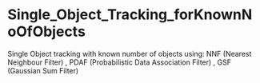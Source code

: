 # Single_Object_Tracking_forKnownNoOfObjects
Single Object tracking with known number of objects using:
NNF  (Nearest Neighbour Filter) ,
PDAF (Probabilistic Data Association Filter) ,
GSF  (Gaussian Sum Filter)
